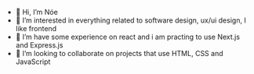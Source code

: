 - 👋 Hi, I’m Nóe
- 👀 I’m interested in everything related to software design, ux/ui design, I like frontend
- 🌱 I’m have some experience on react and i am practing to use Next.js and Express.js
- 💞️ I’m looking to collaborate on projects that use HTML, CSS and JavaScript
